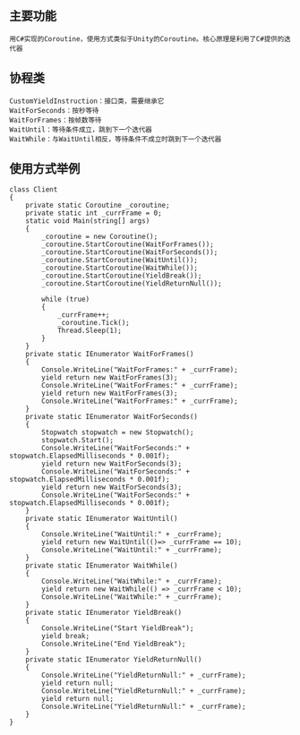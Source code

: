 ## 主要功能  
    用C#实现的Coroutine，使用方式类似于Unity的Coroutine。核心原理是利用了C#提供的迭代器  
## 协程类
	CustomYieldInstruction：接口类，需要继承它
	WaitForSeconds：按秒等待
	WaitForFrames：按帧数等待
	WaitUntil：等待条件成立，跳到下一个迭代器
	WaitWhile：与WaitUntil相反，等待条件不成立时跳到下一个迭代器
## 使用方式举例
    class Client
    {
        private static Coroutine _coroutine;
        private static int _currFrame = 0;
        static void Main(string[] args)
        {
            _coroutine = new Coroutine();
            _coroutine.StartCoroutine(WaitForFrames());
            _coroutine.StartCoroutine(WaitForSeconds());
            _coroutine.StartCoroutine(WaitUntil());
            _coroutine.StartCoroutine(WaitWhile());
            _coroutine.StartCoroutine(YieldBreak());
            _coroutine.StartCoroutine(YieldReturnNull());

            while (true)
            {
                _currFrame++;
                _coroutine.Tick();
                Thread.Sleep(1);
            }
        }
        private static IEnumerator WaitForFrames()
        {
            Console.WriteLine("WaitForFrames:" + _currFrame);
            yield return new WaitForFrames(3);
            Console.WriteLine("WaitForFrames:" + _currFrame);
            yield return new WaitForFrames(3);
            Console.WriteLine("WaitForFrames:" + _currFrame);
        }
        private static IEnumerator WaitForSeconds()
        {
            Stopwatch stopwatch = new Stopwatch();
            stopwatch.Start();
            Console.WriteLine("WaitForSeconds:" + stopwatch.ElapsedMilliseconds * 0.001f);
            yield return new WaitForSeconds(3);
            Console.WriteLine("WaitForSeconds:" + stopwatch.ElapsedMilliseconds * 0.001f);
            yield return new WaitForSeconds(3);
            Console.WriteLine("WaitForSeconds:" + stopwatch.ElapsedMilliseconds * 0.001f);
        }
        private static IEnumerator WaitUntil()
        {
            Console.WriteLine("WaitUntil:" + _currFrame);
            yield return new WaitUntil(()=> _currFrame == 10);
            Console.WriteLine("WaitUntil:" + _currFrame);
        }
        private static IEnumerator WaitWhile()
        {
            Console.WriteLine("WaitWhile:" + _currFrame);
            yield return new WaitWhile(() => _currFrame < 10);
            Console.WriteLine("WaitWhile:" + _currFrame);
        }
        private static IEnumerator YieldBreak()
        {
            Console.WriteLine("Start YieldBreak");
            yield break;
            Console.WriteLine("End YieldBreak");
        }
        private static IEnumerator YieldReturnNull()
        {
            Console.WriteLine("YieldReturnNull:" + _currFrame);
            yield return null;
            Console.WriteLine("YieldReturnNull:" + _currFrame);
            yield return null;
            Console.WriteLine("YieldReturnNull:" + _currFrame);
        }
    }
